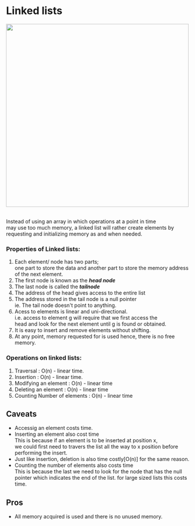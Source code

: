# Linked lists

<image src="images/linkedList.svg" width=500 />  
<br />  
<br />

Instead of using an array in which operations at a point in time  
may use too much memory, a linked list will rather create elements by  
requesting and initializing memory as and when needed.

### Properties of Linked lists:

1. Each element/ node has two parts;  
   one part to store the data and another part to store the memory address  
   of the next element.
2. The first node is known as the **_head node_**
3. The last node is called the **_tailnode_**
4. The address of the head gives access to the entire list
5. The address stored in the tail node is a null pointer  
   ie. The tail node doesn't point to anything.
6. Acess to elements is linear and uni-directional.  
   i.e. access to element g will require that we first access the  
   head and look for the next element until g is found or obtained.
7. It is easy to insert and remove elements without shifting.
8. At any point, memory requested for is used hence, there is no free memory.

### Operations on linked lists:

1. Traversal : O(n) - linear time.
2. Insertion : O(n) - linear time.
3. Modifying an element : O(n) - linear time
4. Deleting an element : O(n) - linear time
5. Counting Number of elements : O(n) - linear time

## Caveats

- Accessig an element costs time.
- Inserting an element also cost time  
  This is because if an element is to be inserted at position x,  
  we could first need to travers the list all the way to x position before  
  performing the insert.
- Just like insertion, deletion is also time costly[O(n)] for the same reason.
- Counting the number of elements also costs time  
  This is because the last we need to look for the node that has the null  
  pointer which indicates the end of the list. for large sized lists this costs time.

## Pros

- All memory acquired is used and there is no unused memory.
